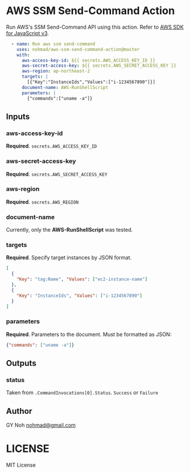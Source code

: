 # AWS SSM Send-Command Action

Run AWS's SSM Send-Command API using this action. Refer to [AWS SDK for JavaScript v3](https://docs.aws.amazon.com/AWSJavaScriptSDK/v3/latest/clients/client-ssm/interfaces/sendcommandcommandinput.html).

```yml
  - name: Run aws ssm send-command
    uses: nohmad/aws-ssm-send-command-action@master
    with:
      aws-access-key-id: ${{ secrets.AWS_ACCESS_KEY_ID }}
      aws-secret-access-key: ${{ secrets.AWS_SECRET_ACCESS_KEY }}
      aws-region: ap-northeast-2
      targets: |
        [{"Key":"InstanceIds","Values":["i-1234567890"]}]
      document-name: AWS-RunShellScript
      parameters: |
        {"commands":["uname -a"]}
```

## Inputs

### aws-access-key-id

**Required**. `secrets.AWS_ACCESS_KEY_ID`

### aws-secret-access-key

**Required**. `secrets.AWS_SECRET_ACCESS_KEY`

### aws-region

**Required**. `secrets.AWS_REGION`

### document-name

Currently, only the **AWS-RunShellScript** was tested.

### targets

**Required**. Specify target instances by JSON format.
```json
[
  {
    "Key": "tag:Name", "Values": ["ec2-instance-name"]
  },
  {
    "Key": "InstanceIds", "Values": ["i-1234567890"]
  }
]
```

### parameters

**Required**. Parameters to the document. Must be formatted as JSON:
```json
{"commands": ["uname -a"]}
```

## Outputs

### status

Taken from `.CommandInvocations[0].Status`.  `Success` or `Failure`

## Author

GY Noh <nohmad@gmail.com>

# LICENSE

MIT License
